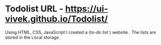 # Todolist URL - https://ui-vivek.github.io/Todolist/

Using HTML, CSS, JavaScript I created a (to-do list ) website . The lists are stored in the Local storage .

